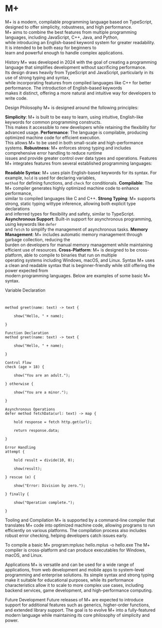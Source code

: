 # M+

M+ is a modern, compilable programming language based on TypeScript, designed to offer simplicity, robustness, and high performance. <br>
M+ aims to combine the best features from multiple programming languages, including JavaScript, C++, Java, and Python, <br>
while introducing an English-based keyword system for greater readability. It is intended to be both easy for beginners to <br>
learn and powerful enough to handle complex applications.

History
M+ was developed in 2024 with the goal of creating a programming language that simplifies development without sacrificing performance. <br>
Its design draws heavily from TypeScript and JavaScript, particularly in its use of strong typing and syntax, <br>
while incorporating features from compiled languages like C++ for better performance. The introduction of English-based keywords<br>
makes it distinct, offering a more natural and intuitive way for developers to write code.

Design Philosophy
M+ is designed around the following principles:

**Simplicity**: M+ is built to be easy to learn, using intuitive, English-like keywords for common programming constructs. <br>
This makes it accessible to new developers while retaining the flexibility for advanced usage.
**Performance**: The language is compilable, producing optimized machine code for efficient execution. <br>
This allows M+ to be used in both small-scale and high-performance systems.
**Robustness**: M+ enforces strong typing and includes comprehensive error handling to reduce runtime <br>
issues and provide greater control over data types and operations.
Features
M+ integrates features from several established programming languages:

**Readable Syntax**: M+ uses plain English-based keywords for its syntax. For example, `hold` is used for declaring variables, <br>
`method` for defining functions, and `check` for conditionals.
**Compilable**: The M+ compiler generates highly optimized machine code to enhance performance, <br>
similar to compiled languages like C and C++.
**Strong Typing**: M+ supports strong, static typing wittype inference, allowing both explicit type declarations<br>
and inferred types for flexibility and safety, similar to TypeScript.
**Asynchronous Support**: Built-in support for asynchronous programming, using keywords like `defer` <br>
and `fetch` to simplify the management of asynchronous tasks.
**Memory Management**: M+ includes automatic memory management through garbage collection, reducing the<br>
burden on developers for manual memory management while maintaining efficient use of resources.
**Cross-Platform**: M+ is designed to be cross-platform, able to compile to binaries that run on multiple <br>
operating systems including Windows, macOS, and Linux.
Syntax
M+ uses a clean and readable syntax that is beginner-friendly while still offering the power expected from<br>
modern programming languages. Below are examples of some basic M+ syntax.

Variable Declaration
```mplus hold age: number = 25; auto name = "Alice"; // Type inferred as text


method greet(name: text) -> text {

    show("Hello, " + name);

}

Function Declaration
method greet(name: text) -> text {

    show("Hello, " + name);

}

Control Flow
check (age > 18) {

    show("You are an adult.");

} otherwise {

    show("You are a minor.");

}

Asynchronous Operations
defer method fetchData(url: text) -> map {

    hold response = fetch http.get(url);

    return response.data;

}

Error Handling
attempt {

    hold result = divide(10, 0);

    show(result);

} rescue (e) {

    show("Error: Division by zero.");

} finally {

    show("Operation complete.");

}

```
Tooling and Compilation
M+ is supported by a command-line compiler that translates M+ code into optimized machine code, allowing programs to run efficiently on various platforms. The compilation process also includes robust error checking, helping developers catch issues early.


To compile a basic M+ program:mplusc hello.mplus -o hello.exe The M+ compiler is cross-platform and can produce executables for Windows, macOS, and Linux.

Applications
M+ is versatile and can be used for a wide range of applications, from web development and mobile apps to system-level programming and enterprise solutions. Its simple syntax and strong typing make it suitable for educational purposes, while its performance characteristics allow it to scale to more complex use cases, including backend services, game development, and high-performance computing.

Future Development
Future releases of M+ are expected to introduce support for additional features such as generics, higher-order functions, and extended library support. The goal is to evolve M+ into a fully-featured modern language while maintaining its core philosophy of simplicity and power.
